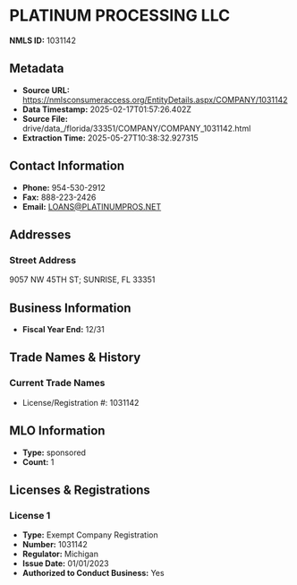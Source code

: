 # PLATINUM PROCESSING LLC

**NMLS ID:** 1031142

## Metadata
- **Source URL:** https://nmlsconsumeraccess.org/EntityDetails.aspx/COMPANY/1031142
- **Data Timestamp:** 2025-02-17T01:57:26.402Z
- **Source File:** drive/data_/florida/33351/COMPANY/COMPANY_1031142.html
- **Extraction Time:** 2025-05-27T10:38:32.927315

## Contact Information
- **Phone:** 954-530-2912
- **Fax:** 888-223-2426
- **Email:** LOANS@PLATINUMPROS.NET

## Addresses
### Street Address
9057 NW 45TH ST; SUNRISE, FL 33351

## Business Information
- **Fiscal Year End:** 12/31

## Trade Names & History
### Current Trade Names
- License/Registration #: 1031142

## MLO Information
- **Type:** sponsored
- **Count:** 1

## Licenses & Registrations

### License 1
- **Type:** Exempt Company Registration
- **Number:** 1031142
- **Regulator:** Michigan
- **Issue Date:** 01/01/2023
- **Authorized to Conduct Business:** Yes
